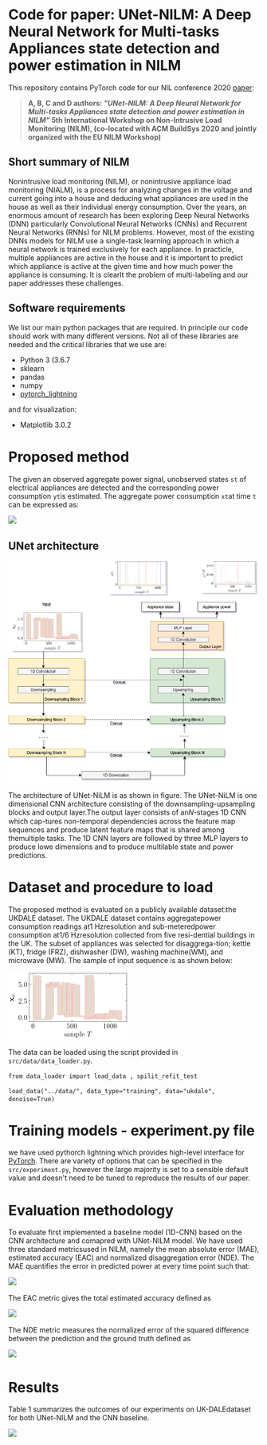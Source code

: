 
# Code for paper: UNet-NILM: A Deep Neural Network for Multi-tasks Appliances state detection and power estimation in NILM
This repository contains PyTorch code for our NIL conference 2020 [paper]():

> **A, B, C and D authors:
> *"UNet-NILM: A Deep Neural Network for Multi-tasks Appliances state detection and power estimation in NILM"*
> 5th International Workshop on Non-Intrusive Load Monitoring (NILM), (co-located with ACM BuildSys 2020 and jointly organized with the EU NILM Workshop)**

## Short summary of NILM
Nonintrusive load monitoring (NILM), or nonintrusive appliance load monitoring (NIALM), is a process for analyzing changes in the voltage and current going into a house and deducing what appliances are used in the house as well as their individual energy consumption. Over the years, an enormous amount of research has been exploring Deep Neural Networks (DNN) particularly Convolutional Neural Networks (CNNs) and Recurrent Neural Networks (RNNs) for NILM problems. However, most of the existing DNNs models for NILM use a single-task learning approach in which a neural network is trained exclusively for each appliance. In practicle, multiple appliances are active in the house and it is important to predict which appliance is active at the given time and how much power the appliance is consuming. It is clearlt the problem of multi-labeling and our paper addresses these challenges. 

## Software requirements
We list our main python packages that are required. In principle our code should work with many different versions. Not all of these libraries are needed and the critical libraries that we use are:
* Python 3 (3.6.7
* sklearn
* pandas
* numpy
* [pytorch_lightning](https://www.pytorchlightning.ai/)

and for visualization:
* Matplotlib 3.0.2

# Proposed method
The given an observed aggregate power signal, unobserved states `st` of electrical appliances are detected and the corresponding power consumption `yt`is estimated. The aggregate power consumption `xt`at time `t` can be expressed as:

![](figures/equation1.png)

## UNet architecture

![](figures/UNet_diagram.png) 
 
The architecture of UNet-NiLM is as shown in figure. The UNet-NiLM is one dimensional CNN architecture consisting of the downsampling-upsampling blocks and output layer.The output layer consists of an𝑁-stages 1D CNN which cap-tures non-temporal dependencies across the feature map sequences and produce latent feature maps that is shared among themultiple tasks. The 1D CNN layers are followed by three MLP layers to produce lowe dimensions and to produce multilable state and power predictions. 

# Dataset and procedure to load
The proposed method is evaluated on a publicly available dataset:the UKDALE dataset. The UKDALE dataset contains aggregatepower consumption readings at1 Hzresolution and sub-meteredpower consumption at1/6 Hzresolution collected from five resi-dential buildings in the UK. The subset of appliances was selected for disaggrega-tion; kettle (KT), fridge (FRZ), dishwasher (DW), washing machine(WM), and microwave (MW). The sample of input sequence is as shown below:

![](figures/input_sequence.png)

The data can be loaded using the script provided in `src/data/data_loader.py`.

   ```
   from data_loader import load_data , spilit_refit_test
   ```
   ```
   load_data("../data/", data_type="training", data="ukdale", denoise=True)
   ```

# Training models - experiment.py file
we have used pythorch lightning which provides high-level interface for [PyTorch](https://github.com/PyTorchLightning/pytorch-lightning). There are variety of options that can be specified in the `src/experiment.py`, however the large majority is set to a sensible default value and doesn't need to be tuned to reproduce the results of our paper. 

# Evaluation methodology
To evaluate first implemented a baseline model (1D-CNN) based on the CNN architecture and comapred with UNet-NILM model. We have used three standard metricsused in NILM, namely the mean absolute error (MAE), estimated accuracy (EAC) and normalized disaggregation error (NDE). The MAE quantifies the error in predicted power at every time point such that:

![](figures/equation2.png)

The EAC metric gives the total estimated accuracy defined as

![](figures/equation3.png)

The NDE metric measures the normalized error of the squared difference between the prediction and the ground truth defined as

![](figures/equation4.png)

# Results
Table 1 summarizes the outcomes of our experiments on UK-DALEdataset for both UNet-NILM and the CNN baseline. 

![](figures/results_table.png)

